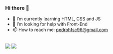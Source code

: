 ### Hi there 👋
 
- 🌱 I’m currently learning HTML, CSS and JS
- 🤔 I’m looking for help with Front-End
- 📫 How to reach me: pedrohfsc96@gmail.com


<!-- <div>
  <a href="https://github.com/PedroCardoso96">
  <img height="160em" src="https://github-readme-stats.vercel.app/api?username=PedroCardoso96&show_icons=true&theme=dark&include_all_commits=true&count_private=true"/>
  <img height="160em" src="https://github-readme-stats.vercel.app/api/top-langs/?username=PedroCardoso96&layout=compact&langs_count=7&theme=dark"/>
</div>
  
  <div style="display: inline_block"><br>
  <img align="center" alt="Pedro-Js" height="30" width="40" src="https://raw.githubusercontent.com/devicons/devicon/master/icons/javascript/javascript-plain.svg">
  <img align="center" alt="Pedro-HTML" height="30" width="40" src="https://raw.githubusercontent.com/devicons/devicon/master/icons/html5/html5-original.svg">
  <img align="center" alt="Pedro-CSS" height="30" width="40" src="https://raw.githubusercontent.com/devicons/devicon/master/icons/css3/css3-original.svg">
  <img align="center" alt="Pedro-CSS" height="30" width="40" src="https://raw.githubusercontent.com/devicons/devicon/master/icons/java/java-plain.svg">
</div> -->
  
  ##
  
  <div> 
<!--   <a href="https://www.youtube.com/channel/UCgmksmOMIEZDP6VT2DfSXtQ" target="_blank"><img src="https://img.shields.io/badge/YouTube-FF0000?style=for-the-badge&logo=youtube&logoColor=white" target="_blank"></a> -->
   <a href = "mailto:pedrohfsc96.dev@gmail.com"><img src="https://img.shields.io/badge/-Gmail-%23333?style=for-the-badge&logo=gmail&logoColor=white" target="_blank"></a>
  <a href="https://www.linkedin.com/in/pedro-cardoso-73b662179/" target="_blank"><img src="https://img.shields.io/badge/-LinkedIn-%230077B5?style=for-the-badge&logo=linkedin&logoColor=white" target="_blank"></a> 
</div>
  
  
